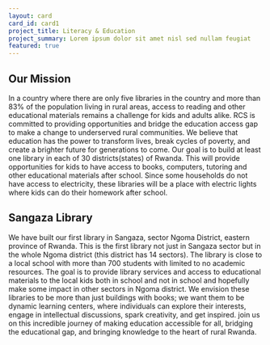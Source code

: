 ```yaml
---
layout: card
card_id: card1
project_title: Literacy & Education
project_summary: Lorem ipsum dolor sit amet nisl sed nullam feugiat
featured: true
---
```

<!--Featured cards can be written in HTML or markdown -->

<h2>Our Mission</h2>
In a country where there are only five libraries in the country and more than 83% of the population living in rural areas, access to reading and other educational materials remains a challenge for kids and adults alike. RCS is committed to providing opportunities and bridge the education access gap to make a change to underserved rural communities. We believe that education has the power to transform lives, break cycles of poverty, and create a brighter future for generations to come.
Our goal is to build at least one library in each of 30 districts(states) of Rwanda. This will provide opportunities for kids to have access to books, computers, tutoring and other educational materials after school. Since some households do not have access to electricity, these libraries will be a place with electric lights where kids can do their homework after school.

<h2>Sangaza Library</h2>
We have built our first library in Sangaza, sector Ngoma District, eastern province of Rwanda. This is the first library not just in Sangaza sector but in the whole Ngoma district (this district has 14 sectors). The library is close to a local school with more than 700 students with limited to no academic resources. The goal is to provide library services and access to educational materials to the local kids both in school and not in school and hopefully make some impact in other sectors in Ngoma district.
We envision these libraries to be more than just buildings with books; we want them to be dynamic learning centers, where individuals can explore their interests, engage in intellectual discussions, spark creativity, and get inspired.
 join us on this incredible journey of making education accessible for all, bridging the educational gap, and bringing knowledge to the heart of rural Rwanda.

 